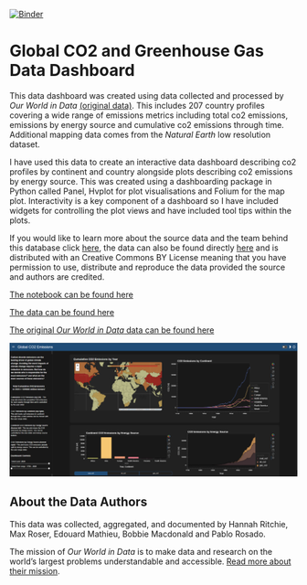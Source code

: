 [![Binder](https://mybinder.org/badge_logo.svg)](https://mybinder.org/v2/gh/callumr97/Data_Dashboard/main?urlpath=/panel/CO2_Data_Dashboard)


# Global CO2 and Greenhouse Gas Data Dashboard

This data dashboard was created using data collected and processed by *Our World in Data* [(original data)](https://ourworldindata.org/co2-and-other-greenhouse-gas-emissions). This includes 207 country profiles covering a wide range of emissions metrics including total co2 emissions, emissions by energy source and cumulative co2 emissions through time. Additional mapping data comes from the *Natural Earth* low resolution dataset.

I have used this data to create an interactive data dashboard describing co2 profiles by continent and country alongside plots describing co2 emissions by energy source. 
This was created using a dashboarding package in Python called Panel, Hvplot for plot visualisations and Folium for the map plot. Interactivity is a key component of a dashboard so I have included widgets for controlling the plot views and have included tool tips within the plots.

If you would like to learn more about the source data and the team behind this database click [here](https://ourworldindata.org/co2-emissions), the data can also be found directly [here](https://github.com/owid/co2-data) and is distributed with an Creative Commons BY License meaning that you have permission to use, distribute and reproduce the data provided the source and authors are credited.

[The notebook can be found here](https://github.com/callumr97/Data_Dashboard/main/CO2_Data_Dashboard.ipynb)

[The data can be found here](https://github.com/callumr97/Data_Dashboard/main/owid_co2_data.csv)

[The original *Our World in Data* data can be found here](https://github.com/owid/co2-data)


![My Image](CO2_Dashboard.png)


## About the Data Authors

This data was collected, aggregated, and documented by Hannah Ritchie, Max Roser, Edouard Mathieu, Bobbie Macdonald and Pablo Rosado.

The mission of *Our World in Data* is to make data and research on the world’s largest problems understandable and accessible. [Read more about their mission](https://ourworldindata.org/about).
